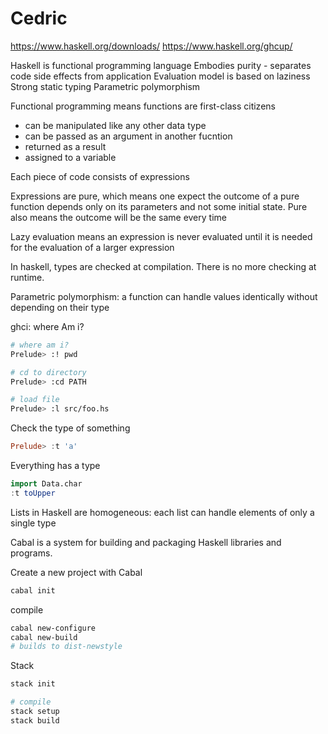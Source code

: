 # Cedric

https://www.haskell.org/downloads/
https://www.haskell.org/ghcup/

Haskell is functional programming language
Embodies purity - separates code side effects from application
Evaluation model is based on laziness
Strong static typing
Parametric polymorphism

Functional programming means functions are first-class citizens
* can be manipulated like any other data type
* can be passed as an argument in another fucntion
* returned as a result
* assigned to a variable

Each piece of code consists of expressions

Expressions are pure, which means one expect the outcome of a pure function depends only on its parameters and not some initial state.
Pure also means the outcome will be the same every time

Lazy evaluation means an expression  is never evaluated until it is needed for the evaluation of a larger expression

In haskell, types are checked at compilation. There is no more checking at runtime.

Parametric polymorphism: a function can handle values identically without depending on their type

ghci: where Am i? 

```bash
# where am i?
Prelude> :! pwd

# cd to directory
Prelude> :cd PATH

# load file
Prelude> :l src/foo.hs
```


Check the type of something

```Haskell
Prelude> :t 'a'
```

Everything has a type

```Haskell
import Data.char
:t toUpper
```

Lists in Haskell are homogeneous: each list can handle elements of only a single type

Cabal is a system for building and packaging Haskell libraries and programs.

Create a new project with Cabal

```bash
cabal init
```

compile

```bash
cabal new-configure
cabal new-build
# builds to dist-newstyle
```

Stack

```bash
stack init

# compile
stack setup
stack build
```
